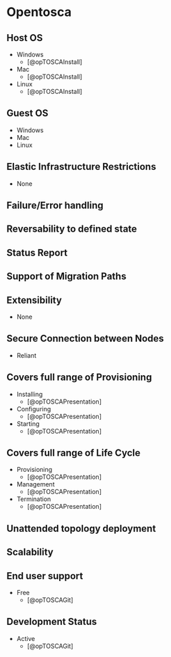 # Opentosca


## Host OS
- Windows
    - [@opTOSCAInstall]
- Mac
    - [@opTOSCAInstall]
- Linux
    - [@opTOSCAInstall]

## Guest OS
- Windows
- Mac
- Linux

## Elastic Infrastructure Restrictions
- None

## Failure/Error handling

## Reversability to defined state

## Status Report

## Support of Migration Paths

## Extensibility
- None

## Secure Connection between Nodes
- Reliant

## Covers full range of Provisioning
- Installing
    - [@opTOSCAPresentation]
- Configuring
    - [@opTOSCAPresentation]
- Starting
    - [@opTOSCAPresentation]

## Covers full range of Life Cycle
- Provisioning
    - [@opTOSCAPresentation]
- Management
    - [@opTOSCAPresentation]
- Termination
    - [@opTOSCAPresentation]

## Unattended topology deployment

## Scalability

## End user support
- Free
    - [@opTOSCAGit]

## Development Status
- Active
    - [@opTOSCAGit]
